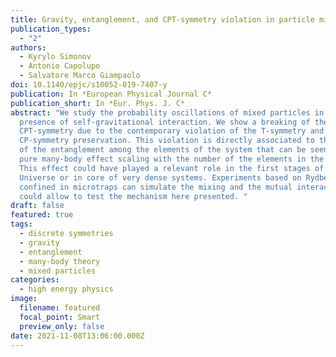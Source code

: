 ```yaml
---
title: Gravity, entanglement, and CPT-symmetry violation in particle mixing
publication_types:
  - "2"
authors:
  - Kyrylo Simonov
  - Antonio Capolupo
  - Salvatore Marco Giampaolo
doi: 10.1140/epjc/s10052-019-7407-y
publication: In *European Physical Journal C*
publication_short: In *Eur. Phys. J. C*
abstract: "We study the probability oscillations of mixed particles in the
  presence of self-gravitational interaction. We show a breaking of the
  CPT-symmetry due to the contemporary violation of the T-symmetry and the
  CP-symmetry preservation. This violation is directly associated to the rising
  of the entanglement among the elements of the system that can be seen as a
  pure many-body effect scaling with the number of the elements in the system.
  This effect could have played a relevant role in the first stages of the
  Universe or in core of very dense systems. Experiments based on Rydberg atoms
  confined in microtraps can simulate the mixing and the mutual interaction and
  could allow to test the mechanism here presented. "
draft: false
featured: true
tags:
  - discrete symmetries
  - gravity
  - entanglement
  - many-body theory
  - mixed particles
categories:
  - high energy physics
image:
  filename: featured
  focal_point: Smart
  preview_only: false
date: 2021-11-08T13:06:00.000Z
---
```

